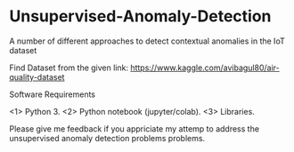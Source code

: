 # Unsupervised-Anomaly-Detection
A number of different approaches to detect contextual anomalies in the IoT dataset 

Find Dataset from the given link:
https://www.kaggle.com/avibagul80/air-quality-dataset

Software Requirements

<1> Python 3.
<2> Python notebook (jupyter/colab).
<3> Libraries.


Please give me feedback if you appriciate my attemp to address the unsupervised anomaly detection problems problems.

